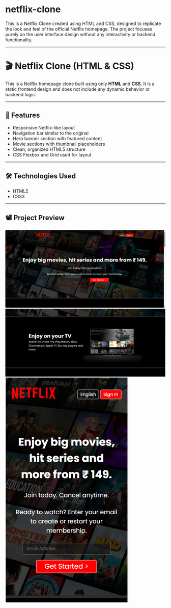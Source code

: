 # netflix-clone
This is a Netflix Clone created using HTML and CSS, designed to replicate the look and feel of the official Netflix homepage. The project focuses purely on the user interface design without any interactivity or backend functionality.

---

# 🎬 Netflix Clone (HTML & CSS)

This is a Netflix homepage clone built using only **HTML** and **CSS**. It is a static frontend design and does not include any dynamic behavior or backend logic.

---

## 🚀 Features

- Responsive Netflix-like layout
- Navigation bar similar to the original
- Hero banner section with featured content
- Movie sections with thumbnail placeholders
- Clean, organized HTML5 structure
- CSS Flexbox and Grid used for layout

---

## 🛠️ Technologies Used

- HTML5  
- CSS3

---

## 📽️ Project Preview

![Preview 1](./assets/Screenshot1.png)
![Preview 1](./assets/Screenshot2.png)
![Preview 1](./assets/Screenshot3.png)
